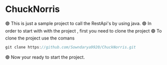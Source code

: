 # ChuckNorris

:purple_circle: This is just a sample project to call the RestApi's by using java.
:purple_circle: In order to start with with the project , first you need to clone the project
:purple_circle: To clone the project use the comans

```java
git clone https://github.com/Sowndarya9920/ChuckNorris.git
```
:purple_circle: Now your ready to start  the project.
